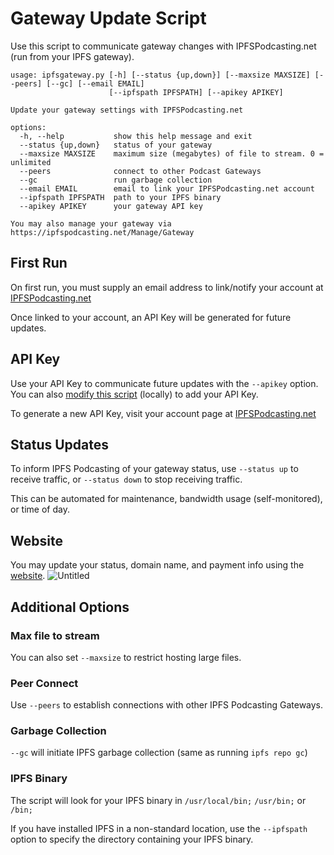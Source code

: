 # Gateway Update Script
Use this script to communicate gateway changes with IPFSPodcasting.net (run from your IPFS gateway).

```
usage: ipfsgateway.py [-h] [--status {up,down}] [--maxsize MAXSIZE] [--peers] [--gc] [--email EMAIL]
                      [--ipfspath IPFSPATH] [--apikey APIKEY]

Update your gateway settings with IPFSPodcasting.net

options:
  -h, --help           show this help message and exit
  --status {up,down}   status of your gateway
  --maxsize MAXSIZE    maximum size (megabytes) of file to stream. 0 = unlimited
  --peers              connect to other Podcast Gateways
  --gc                 run garbage collection
  --email EMAIL        email to link your IPFSPodcasting.net account
  --ipfspath IPFSPATH  path to your IPFS binary
  --apikey APIKEY      your gateway API key

You may also manage your gateway via https://ipfspodcasting.net/Manage/Gateway
```
## First Run
On first run, you must supply an email address to link/notify your account at [IPFSPodcasting.net](https://IPFSPodcasting.net/Manage)

Once linked to your account, an API Key will be generated for future updates.

## API Key
Use your API Key to communicate future updates with the `--apikey` option. You can also [modify this script](https://github.com/Cameron-IPFSPodcasting/podcast-Gateway/blob/72bf0f33a1e7d53d5c0f5314e3064c38554232ee/ipfspodcastgateway/ipfspodcastgateway.py#L31) (locally) to add your API Key.

To generate a new API Key, visit your account page at [IPFSPodcasting.net](https://IPFSPodcasting.net/Manage/Gateway)

## Status Updates
To inform IPFS Podcasting of your gateway status, use `--status up` to receive traffic, or `--status down` to stop receiving traffic.

This can be automated for maintenance, bandwidth usage (self-monitored), or time of day.

## Website
You may update your status, domain name, and payment info using the [website](https://IPFSPodcasting.net/Manage/Gateway).
![Untitled](https://github.com/Cameron-IPFSPodcasting/podcast-Gateway/assets/103131615/bb81e951-244e-4efe-98ce-87909332a3e7)

## Additional Options
### Max file to stream
You can also set `--maxsize` to restrict hosting large files.

### Peer Connect
Use `--peers` to establish connections with other IPFS Podcasting Gateways.

### Garbage Collection
`--gc` will initiate IPFS garbage collection (same as running `ipfs repo gc`)

### IPFS Binary
The script will look for your IPFS binary in `/usr/local/bin;` `/usr/bin;` or `/bin;`

If you have installed IPFS in a non-standard location, use the `--ipfspath` option to specify the directory containing your IPFS binary.
